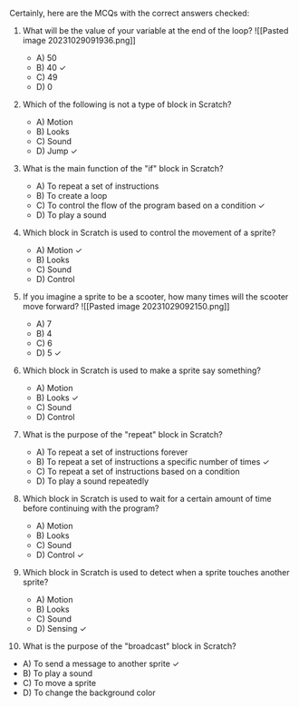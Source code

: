 Certainly, here are the MCQs with the correct answers checked:

1. What will be the value of your variable at the end of the loop?
![[Pasted image 20231029091936.png]]
   - A) 50
   - B) 40 ✓
   - C) 49
   - D) 0
2. Which of the following is not a type of block in Scratch?
   - A) Motion
   - B) Looks
   - C) Sound
   - D) Jump ✓

3. What is the main function of the "if" block in Scratch?
   - A) To repeat a set of instructions
   - B) To create a loop
   - C) To control the flow of the program based on a condition ✓
   - D) To play a sound

4. Which block in Scratch is used to control the movement of a sprite?
   - A) Motion ✓
   - B) Looks
   - C) Sound
   - D) Control

5. If you imagine a sprite to be a scooter, how many times will the scooter move forward?
![[Pasted image 20231029092150.png]]
   - A) 7
   - B) 4
   - C) 6
   - D) 5 ✓

6. Which block in Scratch is used to make a sprite say something?
   - A) Motion
   - B) Looks ✓
   - C) Sound
   - D) Control

7. What is the purpose of the "repeat" block in Scratch?
   - A) To repeat a set of instructions forever
   - B) To repeat a set of instructions a specific number of times ✓
   - C) To repeat a set of instructions based on a condition
   - D) To play a sound repeatedly

8. Which block in Scratch is used to wait for a certain amount of time before continuing with the program?
   - A) Motion
   - B) Looks
   - C) Sound
   - D) Control ✓

9. Which block in Scratch is used to detect when a sprite touches another sprite?
   - A) Motion
   - B) Looks
   - C) Sound
   - D) Sensing ✓

10. What is the purpose of the "broadcast" block in Scratch?
   - A) To send a message to another sprite ✓
   - B) To play a sound
   - C) To move a sprite
   - D) To change the background color